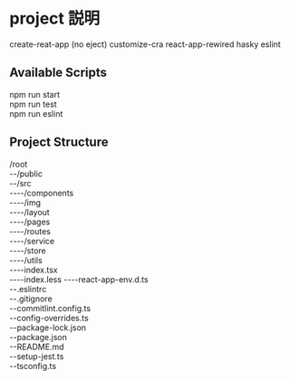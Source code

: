 # project 説明
create-reat-app (no eject)
customize-cra
react-app-rewired
hasky
eslint

## Available Scripts
npm run start  
npm run test  
npm run eslint  

## Project Structure
/root  
--/public  
--/src  
----/components  
----/img  
----/layout  
----/pages  
----/routes  
----/service  
----/store    
----/utils  
----index.tsx  
----index.less 
----react-app-env.d.ts      
--.eslintrc  
--.gitignore   
--commitlint.config.ts   
--config-overrides.ts   
--package-lock.json   
--package.json     
--README.md   
--setup-jest.ts   
--tsconfig.ts   